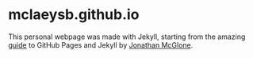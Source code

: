 mclaeysb.github.io
=====================
This personal webpage was made with Jekyll, starting from the amazing [guide](http://jmcglone.com/guides/github-pages) to GitHub Pages and Jekyll by [Jonathan McGlone](http://jmcglone.com).